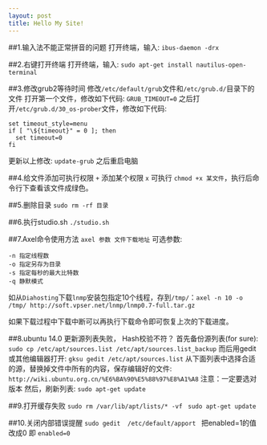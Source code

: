 ```yaml
---
layout: post
title: Hello My Site!
---
```

##1.输入法不能正常拼音的问题
打开终端，输入:
`ibus-daemon -drx`

##2.右键打开终端
打开终端，输入:
`sudo apt-get install nautilus-open-terminal`

##3.修改grub2等待时间
修改`/etc/default/grub`文件和`/etc/grub.d/`目录下的文件
打开第一个文件，修改如下代码:
`GRUB_TIMEOUT=0`
之后打开`/etc/grub.d/30_os-prober`文件，修改如下代码:
```gedit
set timeout_style=menu
if [ "\${timeout}" = 0 ]; then
  set timeout=0
fi
```
更新以上修改:
`update-grub`
之后重启电脑

##4.给文件添加可执行权限
`+` 添加某个权限
`x` 可执行
`chmod +x 某文件`，执行后命令行下查看该文件成绿色。

##5.删除目录
`sudo rm -rf 目录`

##6.执行studio.sh
`./studio.sh`

##7.Axel命令使用方法
`axel 参数 文件下载地址`
可选参数:
```
-n 指定线程数
-o 指定另存为目录
-s 指定每秒的最大比特数
-q 静默模式
```
如从`Diahosting`下载`lnmp`安装包指定10个线程，存到`/tmp/`：`axel -n 10 -o /tmp/ http://soft.vpser.net/lnmp/lnmp0.7-full.tar.gz`

如果下载过程中下载中断可以再执行下载命令即可恢复上次的下载进度。

##8.ubuntu 14.0 更新源列表失败， Hash校验不符？
首先备份源列表(for sure):
`sudo cp /etc/apt/sources.list /etc/apt/sources.list_backup`
而后用gedit或其他编辑器打开:
`gksu gedit /etc/apt/sources.list`
从下面列表中选择合适的源，替换掉文件中所有的内容，保存编辑好的文件:
`http://wiki.ubuntu.org.cn/%E6%BA%90%E5%88%97%E8%A1%A8`
 注意：一定要选对版本
然后，刷新列表:
`sudo apt-get update`

##9.打开缓存失败
`sudo rm /var/lib/apt/lists/* -vf `
`sudo apt-get update`

##10.关闭内部错误提醒
`sudo gedit  /etc/default/apport `
把enabled=1的值改成0 即
`enabled=0 `










